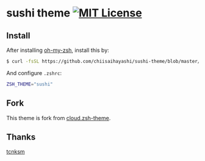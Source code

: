 sushi theme [![MIT License](http://img.shields.io/badge/license-MIT-blue.svg?style=flat)](https://github.com/chiisaihayashi/sushi-theme/blob/master/LICENCE)
====

## Install

After installing [oh-my-zsh](https://github.com/robbyrussell/oh-my-zsh),  install this by:

```bash
$ curl -fsSL https://github.com/chiisaihayashi/sushi-theme/blob/master/sushi.zsh-theme >> ~/.oh-my-zsh/themes/sushi.zsh-theme
```

And configure `.zshrc`:

```bash
ZSH_THEME="sushi"
```

## Fork

This theme is fork from [cloud.zsh-theme](https://github.com/robbyrussell/oh-my-zsh/blob/master/themes/cloud.zsh-theme). 

## Thanks

[tcnksm](https://github.com/tcnksm)
